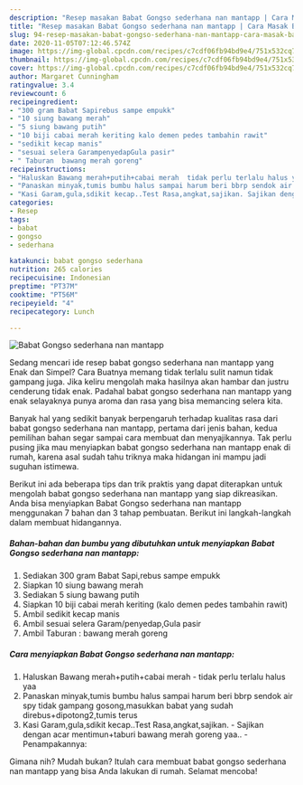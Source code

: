 ```yaml
---
description: "Resep masakan Babat Gongso sederhana nan mantapp | Cara Masak Babat Gongso sederhana nan mantapp Yang Lezat"
title: "Resep masakan Babat Gongso sederhana nan mantapp | Cara Masak Babat Gongso sederhana nan mantapp Yang Lezat"
slug: 94-resep-masakan-babat-gongso-sederhana-nan-mantapp-cara-masak-babat-gongso-sederhana-nan-mantapp-yang-lezat
date: 2020-11-05T07:12:46.574Z
image: https://img-global.cpcdn.com/recipes/c7cdf06fb94bd9e4/751x532cq70/babat-gongso-sederhana-nan-mantapp-foto-resep-utama.jpg
thumbnail: https://img-global.cpcdn.com/recipes/c7cdf06fb94bd9e4/751x532cq70/babat-gongso-sederhana-nan-mantapp-foto-resep-utama.jpg
cover: https://img-global.cpcdn.com/recipes/c7cdf06fb94bd9e4/751x532cq70/babat-gongso-sederhana-nan-mantapp-foto-resep-utama.jpg
author: Margaret Cunningham
ratingvalue: 3.4
reviewcount: 6
recipeingredient:
- "300 gram Babat Sapirebus sampe empukk"
- "10 siung bawang merah"
- "5 siung bawang putih"
- "10 biji cabai merah keriting kalo demen pedes tambahin rawit"
- "sedikit kecap manis"
- "sesuai selera GarampenyedapGula pasir"
- " Taburan  bawang merah goreng"
recipeinstructions:
- "Haluskan Bawang merah+putih+cabai merah  tidak perlu terlalu halus yaa"
- "Panaskan minyak,tumis bumbu halus sampai harum beri bbrp sendok air spy tidak gampang gosong,masukkan babat yang sudah direbus+dipotong2,tumis terus"
- "Kasi Garam,gula,sdikit kecap..Test Rasa,angkat,sajikan. Sajikan dengan acar mentimun+taburi bawang merah goreng yaa.. Penampakannya:"
categories:
- Resep
tags:
- babat
- gongso
- sederhana

katakunci: babat gongso sederhana 
nutrition: 265 calories
recipecuisine: Indonesian
preptime: "PT37M"
cooktime: "PT56M"
recipeyield: "4"
recipecategory: Lunch

---
```



![Babat Gongso sederhana nan mantapp](https://img-global.cpcdn.com/recipes/c7cdf06fb94bd9e4/751x532cq70/babat-gongso-sederhana-nan-mantapp-foto-resep-utama.jpg)

Sedang mencari ide resep babat gongso sederhana nan mantapp yang Enak dan Simpel? Cara Buatnya memang tidak terlalu sulit namun tidak gampang juga. Jika keliru mengolah maka hasilnya akan hambar dan justru cenderung tidak enak. Padahal babat gongso sederhana nan mantapp yang enak selayaknya punya aroma dan rasa yang bisa memancing selera kita.



Banyak hal yang sedikit banyak berpengaruh terhadap kualitas rasa dari babat gongso sederhana nan mantapp, pertama dari jenis bahan, kedua pemilihan bahan segar sampai cara membuat dan menyajikannya. Tak perlu pusing jika mau menyiapkan babat gongso sederhana nan mantapp enak di rumah, karena asal sudah tahu triknya maka hidangan ini mampu jadi suguhan istimewa.


Berikut ini ada beberapa tips dan trik praktis yang dapat diterapkan untuk mengolah babat gongso sederhana nan mantapp yang siap dikreasikan. Anda bisa menyiapkan Babat Gongso sederhana nan mantapp menggunakan 7 bahan dan 3 tahap pembuatan. Berikut ini langkah-langkah dalam membuat hidangannya.

<!--inarticleads1-->

##### Bahan-bahan dan bumbu yang dibutuhkan untuk menyiapkan Babat Gongso sederhana nan mantapp:

1. Sediakan 300 gram Babat Sapi,rebus sampe empukk
1. Siapkan 10 siung bawang merah
1. Sediakan 5 siung bawang putih
1. Siapkan 10 biji cabai merah keriting (kalo demen pedes tambahin rawit)
1. Ambil sedikit kecap manis
1. Ambil sesuai selera Garam/penyedap,Gula pasir
1. Ambil  Taburan : bawang merah goreng




<!--inarticleads2-->

##### Cara menyiapkan Babat Gongso sederhana nan mantapp:

1. Haluskan Bawang merah+putih+cabai merah  - tidak perlu terlalu halus yaa
1. Panaskan minyak,tumis bumbu halus sampai harum beri bbrp sendok air spy tidak gampang gosong,masukkan babat yang sudah direbus+dipotong2,tumis terus
1. Kasi Garam,gula,sdikit kecap..Test Rasa,angkat,sajikan. - Sajikan dengan acar mentimun+taburi bawang merah goreng yaa.. - Penampakannya:




Gimana nih? Mudah bukan? Itulah cara membuat babat gongso sederhana nan mantapp yang bisa Anda lakukan di rumah. Selamat mencoba!
